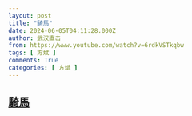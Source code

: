 ```yaml
---
layout: post
title: "騎馬"
date: 2024-06-05T04:11:28.000Z
author: 武汉直击
from: https://www.youtube.com/watch?v=6rdkVSTkqbw
tags: [ 方斌 ]
comments: True
categories: [ 方斌 ]
---
```

<!--1717560688000-->
[騎馬](https://www.youtube.com/watch?v=6rdkVSTkqbw)
------

<div>

</div>
